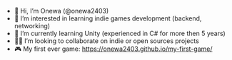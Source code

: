- 👋 Hi, I’m Onewa (@onewa2403)
- 👀 I’m interested in learning indie games development (backend, networking)
- 🌱 I’m currently learning Unity (experienced in C# for more then 5 years)
- 👨‍💻 I’m looking to collaborate on indie or open sources projects
- 🎮 My first ever game: https://onewa2403.github.io/my-first-game/

<!---
onewa2403/onewa2403 is a ✨ special ✨ repository because its `README.md` (this file) appears on your GitHub profile.
You can click the Preview link to take a look at your changes.
--->
